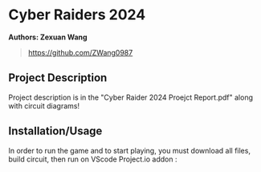 # Cyber Raiders 2024
**Authors: Zexuan Wang**

> https://github.com/ZWang0987




## Project Description

Project description is in the "Cyber Raider 2024 Proejct Report.pdf" along with circuit diagrams!
## Installation/Usage
In order to run the game and to start playing, you must download all files, build circuit, then run on VScode Project.io addon :
